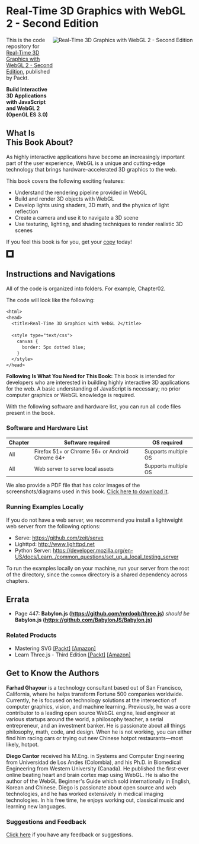 # Real-Time 3D Graphics with WebGL 2 - Second Edition

<a href="https://www.packtpub.com/web-development/real-time-3d-graphics-webgl-2-second-edition"><img src="https://www.packtpub.com/media/catalog/product/cache/e4d64343b1bc593f1c5348fe05efa4a6/b/0/b09878_new_ccover.png" alt="Real-Time 3D Graphics with WebGL 2 - Second Edition" height="256px" align="right"></a>

This is the code repository for [Real-Time 3D Graphics with WebGL 2 - Second Edition](https://www.packtpub.com/web-development/real-time-3d-graphics-webgl-2-second-edition), published by Packt.

**Build Interactive 3D Applications with JavaScript and WebGL 2 (OpenGL ES 3.0)**


## What Is This Book About?
As highly interactive applications have become an increasingly important part of the user experience, WebGL is a unique and cutting-edge technology that brings hardware-accelerated 3D graphics to the web.

This book covers the following exciting features:
* Understand the rendering pipeline provided in WebGL
* Build and render 3D objects with WebGL
* Develop lights using shaders, 3D math, and the physics of light reflection
* Create a camera and use it to navigate a 3D scene
* Use texturing, lighting, and shading techniques to render realistic 3D scenes

If you feel this book is for you, get your [copy](https://www.amazon.com/dp/1788629698) today!

<a href="https://www.packtpub.com/?utm_source=github&utm_medium=banner&utm_campaign=GitHubBanner"><img src="https://raw.githubusercontent.com/PacktPublishing/GitHub/master/GitHub.png"
alt="https://www.packtpub.com/" border="5" /></a>


## Instructions and Navigations
All of the code is organized into folders. For example, Chapter02.

The code will look like the following:
```
<html>
<head>
  <title>Real-Time 3D Graphics with WebGL 2</title>

  <style type="text/css">
    canvas {
      border: 5px dotted blue;
    }
  </style>
</head>

```

**Following Is What You Need for This Book:**
This book is intended for developers who are interested in building highly interactive 3D applications for the web. A basic understanding of JavaScript is necessary; no prior computer graphics or WebGL knowledge is required.

With the following software and hardware list, you can run all code files present in the book.


### Software and Hardware List

| Chapter  | Software required                              | OS required                        |
| -------- | -----------------------------------------------| -----------------------------------|
| All      | Firefox 51+ or Chrome 56+ or Android Chrome 64+| Supports multiple OS               |
| All      | Web server to serve local assets               | Supports multiple OS               |

We also provide a PDF file that has color images of the screenshots/diagrams used in this book. [Click here to download it](https://www.packtpub.com/sites/default/files/downloads/9781788629690_ColorImages.pdf).


### Running Examples Locally
If you do not have a web server, we recommend you install a lightweight web server from the following options:

- Serve: https://github.com/zeit/serve
- Lighttpd: http://www.lighttpd.net
- Python Server: https://developer.mozilla.org/en-US/docs/Learn../common_questions/set_up_a_local_testing_server

To run the examples locally on your machine, run your server from the root of the directory, since the `common` directory is a shared dependency across chapters.

## Errata
* Page 447: **Babylon.js (https://github.com/mrdoob/three.js)** _should be_ **Babylon.js (https://github.com/BabylonJS/Babylon.js)**

### Related Products <Other books you may enjoy>
- Mastering SVG [[Packt]](https://www.packtpub.com/web-development/mastering-svg?utm_source=github&utm_medium=repository&utm_campaign=9781788626743) [[Amazon]](https://www.amazon.com/dp/1788626745)
- Learn Three.js - Third Edition [[Packt]](https://www.packtpub.com/web-development/learn-threejs-third-edition?utm_source=github&utm_medium=repository&utm_campaign=9781788833288) [[Amazon]](https://www.amazon.com/dp/1788833287)


## Get to Know the Authors
**Farhad Ghayour** is a technology consultant based out of San Francisco, California, where he helps transform Fortune 500 companies worldwide. Currently, he is focused on technology solutions at the intersection of computer graphics, vision, and machine learning. Previously, he was a core contributor to a leading open source WebGL engine, lead engineer at various startups around the world, a philosophy teacher, a serial entrepreneur, and an investment banker. He is passionate about all things philosophy, math, code, and design. When he is not working, you can either find him racing cars or trying out new Chinese hotpot restaurants—most likely, hotpot.

**Diego Cantor** received his M.Eng. in Systems and Computer Engineering from Universidad de Los Andes (Colombia), and his Ph.D. in Biomedical Engineering from Western University (Canada). He published the first-ever online beating heart and brain cortex map using WebGL. He is also the author of the WebGL Beginner's Guide which sold internationally in English, Korean and Chinese. Diego is passionate about open source and web technologies, and he has worked extensively in medical imaging technologies. In his free time, he enjoys working out, classical music and learning new languages.


### Suggestions and Feedback
[Click here](https://docs.google.com/forms/d/e/1FAIpQLSdy7dATC6QmEL81FIUuymZ0Wy9vH1jHkvpY57OiMeKGqib_Ow/viewform) if you have any feedback or suggestions.
